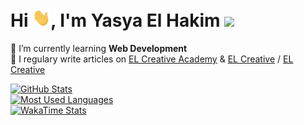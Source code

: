 # Hi <img src='https://github.com/elhakimyasya/elhakimyasya/blob/master/assets/Hi.gif' width='29' height='29' />, I'm Yasya El Hakim ![](https://visitor-badge.glitch.me/badge?page_id=elhakimyasya.elhakimyasya)

🌱 I’m currently learning **Web Development**<br />
📝 I regulary write articles on [EL Creative Academy](https://www.elcreativeacademy.com/) & [EL Creative](https://elcreative.id/) / [EL Creative](https://elcreative.net/)<br />

<a href="#user-24789743-pinned-items-reorder-form">
  <img alt="GitHub Stats" src="https://github-readme-stats.vercel.app/api?username=elhakimyasya&show_icons=true&count_private=true&theme=gotham&rank_icon=github&include_all_commits=true&show=discussions_started,prs_merged,prs_merged_percentage" />
</a>
<br/>
<a href="#user-24789743-pinned-items-reorder-form">
  <img alt="Most Used Languages" src="https://github-readme-stats.vercel.app/api/top-langs/?username=elhakimyasya&title_color=2aa889&text_color=99d1ce&icon_color=2bbc8a&bg_color=0c1014&langs_count=100&layout=compact&count_private=true" />
</a>
<br/>
<a href="#user-24789743-pinned-items-reorder-form">
  <img alt="WakaTime Stats" src="https://github-readme-stats.vercel.app/api/wakatime?username=elhakimyasya&layout=compact&theme=gotham&langs_count=100&custom_title=Yasya+El+Hakim's+Coding+Stats" />
</a>
